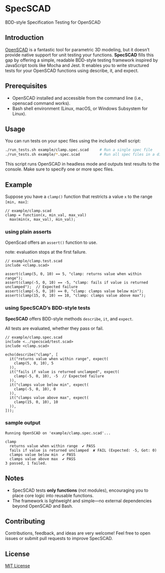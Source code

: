 # SpecSCAD

BDD-style Specification Testing for OpenSCAD

## Introduction

[OpenSCAD](https://openscad.org/) is a fantastic tool for parametric 3D modeling, but it doesn’t provide native support for unit testing your functions. **SpecSCAD** fills this gap by offering a simple, readable BDD-style testing framework inspired by JavaScript tools like Mocha and Jest. It enables you to write structured tests for your OpenSCAD functions using describe, it, and expect.

## Prerequisites

* OpenSCAD installed and accessible from the command line (i.e., openscad command works).
* Bash shell environment (Linux, macOS, or Windows Subsystem for Linux).

## Usage

You can run tests on your spec files using the included shell script:

```bash
./run_tests.sh example/clamp.spec.scad     # Run a single spec file
./run_tests.sh example/*.spec.scad         # Run all spec files in a directory
```

This script runs OpenSCAD in headless mode and outputs test results to the console.
Make sure to specify one or more spec files.

## Example

Suppose you have a `clamp()` function that restricts a value `x` to the range `[min, max]`:

```scad
// example/clamp.scad
clamp = function(x, min_val, max_val)
  max(min(x, max_val), min_val);
```

### using plain asserts

OpenScad offers an `assert()` function to use.

note: evaluation stops at the first failure.

```scad
// example/clamp.test.scad
include <clamp.scad>

assert(clamp(5, 0, 10) == 5, "clamp: returns value when within range");
assert(clamp(-5, 0, 10) == -5, "clamp: fails if value is returned unclamped");  // Expected failure
assert(clamp(-5, 0, 10) == 0, "clamp: clamps value below min");
assert(clamp(15, 0, 10) == 10, "clamp: clamps value above max");
```

### using SpecSCAD’s BDD-style tests

**SpecSCAD**  offers BDD-style methods `describe`, `it`, and `expect`.

All tests are evaluated, whether they pass or fail.

```scad
// example/clamp.spec.scad
include <../specscad/test.scad>
include <clamp.scad>

echo(describe("clamp", [
  it("returns value when within range", expect(
    clamp(5, 0, 10), 5
  )),
  it("fails if value is returned unclamped", expect(
    clamp(-5, 0, 10), -5  // Expected failure
  )),
  it("clamps value below min", expect(
    clamp(-5, 0, 10), 0
  )),
  it("clamps value above max", expect(
    clamp(15, 0, 10), 10
  )),
]));
```

### sample output

```
Running OpenSCAD on 'example/clamp.spec.scad'...

clamp
  returns value when within range  ✔ PASS
  fails if value is returned unclamped  ✘ FAIL (Expected: -5, Got: 0)
  clamps value below min  ✔ PASS
  clamps value above max  ✔ PASS
3 passed, 1 failed.
```

## Notes

* SpecSCAD tests **only functions** (not modules), encouraging you to place core logic into reusable functions.
* The framework is lightweight and simple—no external dependencies beyond OpenSCAD and Bash.

## Contributing

Contributions, feedback, and ideas are very welcome! Feel free to open issues or submit pull requests to improve SpecSCAD.

## License

[MIT License](LICENSE)

